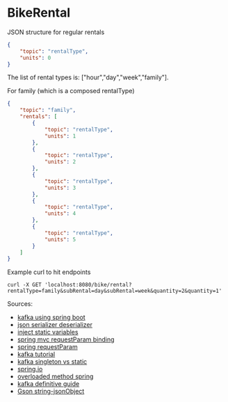 # BikeRental

JSON structure for regular rentals
```json
{
    "topic": "rentalType",
    "units": 0
}
```
The list of rental types is: ["hour","day","week","family"].

For family (which is a composed rentalType)
```json
{
    "topic": "family",
    "rentals": [
        {
            "topic": "rentalType",
            "units": 1
        },
        {
            "topic": "rentalType",
            "units": 2
        },
        {
            "topic": "rentalType",
            "units": 3
        },
        {
            "topic": "rentalType",
            "units": 4
        },
        {
            "topic": "rentalType",
            "units": 5
        }
    ]
}
```
Example curl to hit endpoints

```
curl -X GET 'localhost:8080/bike/rental?rentalType=family&subRental=day&subRental=week&quantity=2&quantity=1'
```

Sources: 
* [kafka using spring boot](https://medium.com/@contactsunny/simple-apache-kafka-producer-and-consumer-using-spring-boot-41be672f4e2b)
* [json serializer deserializer](https://codenotfound.com/spring-kafka-json-serializer-deserializer-example.html)
* [inject static variables](https://www.mkyong.com/spring/spring-inject-a-value-into-static-variables/)
* [spring mvc requestParam binding](https://reversecoding.net/spring-mvc-requestparam-binding-request-parameters/)
* [spring requestParam](https://www.baeldung.com/spring-request-param)
* [kafka tutorial](http://cloudurable.com/blog/kafka-tutorial-kafka-producer/index.html)
* [kafka singleton vs static](https://stackoverflow.com/questions/39459987/kafka-consumer-client-creation-singleton-instance-vs-static-method)
* [spring.io](https://spring.io/guides/tutorials/rest/)
* [overloaded method spring](https://stackoverflow.com/questions/30380498/overload-controller-method-in-java-spring)
* [kafka definitive guide](https://www.oreilly.com/library/view/kafka-the-definitive/9781491936153/ch04.html)
* [Gson string-jsonObject](https://www.baeldung.com/gson-string-to-jsonobject)